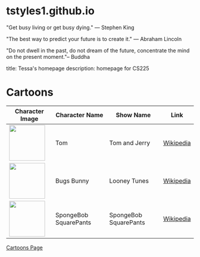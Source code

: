 # tstyles1.github.io

"Get busy living or get busy dying." — Stephen King

"The best way to predict your future is to create it." — Abraham Lincoln

"Do not dwell in the past, do not dream of the future, concentrate the mind on the present moment."– Buddha

title: Tessa's homepage
description: homepage for CS225

<!DOCTYPE html>
<html>
  <head>
    <title>Cartoons</title>
  </head>
  <body>
    <h1>Cartoons</h1>
    <table>
      <thead>
        <tr>
          <th>Character Image</th>
          <th>Character Name</th>
          <th>Show Name</th>
          <th>Link</th>
        </tr>
      </thead>
      <tbody>
        <tr>
          <td><img src="character1.png" width="96" height="96"></td>
          <td>Tom</td>
          <td>Tom and Jerry</td>
          <td><a href="https://en.wikipedia.org/wiki/Tom_and_Jerry" target="_blank">Wikipedia</a></td>
        </tr>
        <tr>
          <td><img src="character2.png" width="96" height="96"></td>
          <td>Bugs Bunny</td>
          <td>Looney Tunes</td>
          <td><a href="https://en.wikipedia.org/wiki/Bugs_Bunny" target="_blank">Wikipedia</a></td>
        </tr>
        <tr>
          <td><img src="character3.png" width="96" height="96"></td>
          <td>SpongeBob SquarePants</td>
          <td>SpongeBob SquarePants</td>
          <td><a href="https://en.wikipedia.org/wiki/SpongeBob_SquarePants" target="_blank">Wikipedia</a></td>
        </tr>
      </tbody>
    </table>
  </body>
</html>
<a href="cartoons.html">Cartoons Page</a> 
